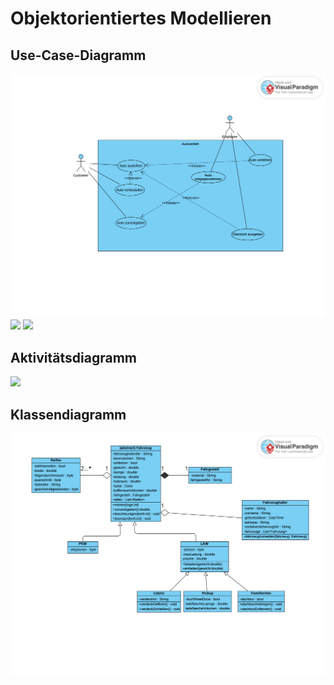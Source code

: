 # Objektorientiertes Modellieren

## Use-Case-Diagramm
![](Diagramme/UseCase-Diagramm.png)
![](Diagramme/Dömane.png)
![](Diagramme/Domäne2.png)

## Aktivitätsdiagramm
![](Diagramme/Aktivitätsdiagramm.png)

## Klassendiagramm
![](Diagramme/Klassendiagramm.png)
